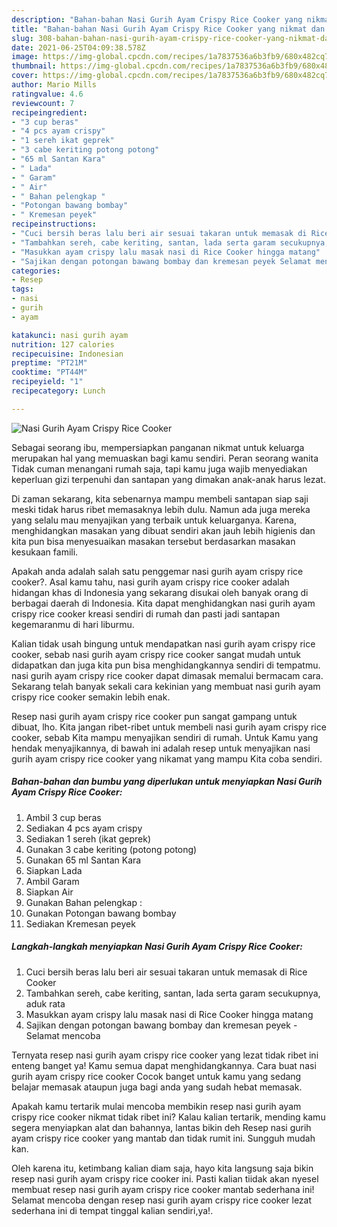 ```yaml
---
description: "Bahan-bahan Nasi Gurih Ayam Crispy Rice Cooker yang nikmat dan Mudah Dibuat"
title: "Bahan-bahan Nasi Gurih Ayam Crispy Rice Cooker yang nikmat dan Mudah Dibuat"
slug: 308-bahan-bahan-nasi-gurih-ayam-crispy-rice-cooker-yang-nikmat-dan-mudah-dibuat
date: 2021-06-25T04:09:38.578Z
image: https://img-global.cpcdn.com/recipes/1a7837536a6b3fb9/680x482cq70/nasi-gurih-ayam-crispy-rice-cooker-foto-resep-utama.jpg
thumbnail: https://img-global.cpcdn.com/recipes/1a7837536a6b3fb9/680x482cq70/nasi-gurih-ayam-crispy-rice-cooker-foto-resep-utama.jpg
cover: https://img-global.cpcdn.com/recipes/1a7837536a6b3fb9/680x482cq70/nasi-gurih-ayam-crispy-rice-cooker-foto-resep-utama.jpg
author: Mario Mills
ratingvalue: 4.6
reviewcount: 7
recipeingredient:
- "3 cup beras"
- "4 pcs ayam crispy"
- "1 sereh ikat geprek"
- "3 cabe keriting potong potong"
- "65 ml Santan Kara"
- " Lada"
- " Garam"
- " Air"
- " Bahan pelengkap "
- "Potongan bawang bombay"
- " Kremesan peyek"
recipeinstructions:
- "Cuci bersih beras lalu beri air sesuai takaran untuk memasak di Rice Cooker"
- "Tambahkan sereh, cabe keriting, santan, lada serta garam secukupnya, aduk rata"
- "Masukkan ayam crispy lalu masak nasi di Rice Cooker hingga matang"
- "Sajikan dengan potongan bawang bombay dan kremesan peyek Selamat mencoba"
categories:
- Resep
tags:
- nasi
- gurih
- ayam

katakunci: nasi gurih ayam 
nutrition: 127 calories
recipecuisine: Indonesian
preptime: "PT21M"
cooktime: "PT44M"
recipeyield: "1"
recipecategory: Lunch

---
```



![Nasi Gurih Ayam Crispy Rice Cooker](https://img-global.cpcdn.com/recipes/1a7837536a6b3fb9/680x482cq70/nasi-gurih-ayam-crispy-rice-cooker-foto-resep-utama.jpg)

Sebagai seorang ibu, mempersiapkan panganan nikmat untuk keluarga merupakan hal yang memuaskan bagi kamu sendiri. Peran seorang  wanita Tidak cuman menangani rumah saja, tapi kamu juga wajib menyediakan keperluan gizi terpenuhi dan santapan yang dimakan anak-anak harus lezat.

Di zaman  sekarang, kita sebenarnya mampu membeli santapan siap saji meski tidak harus ribet memasaknya lebih dulu. Namun ada juga mereka yang selalu mau menyajikan yang terbaik untuk keluarganya. Karena, menghidangkan masakan yang dibuat sendiri akan jauh lebih higienis dan kita pun bisa menyesuaikan masakan tersebut berdasarkan masakan kesukaan famili. 



Apakah anda adalah salah satu penggemar nasi gurih ayam crispy rice cooker?. Asal kamu tahu, nasi gurih ayam crispy rice cooker adalah hidangan khas di Indonesia yang sekarang disukai oleh banyak orang di berbagai daerah di Indonesia. Kita dapat menghidangkan nasi gurih ayam crispy rice cooker kreasi sendiri di rumah dan pasti jadi santapan kegemaranmu di hari liburmu.

Kalian tidak usah bingung untuk mendapatkan nasi gurih ayam crispy rice cooker, sebab nasi gurih ayam crispy rice cooker sangat mudah untuk didapatkan dan juga kita pun bisa menghidangkannya sendiri di tempatmu. nasi gurih ayam crispy rice cooker dapat dimasak memalui bermacam cara. Sekarang telah banyak sekali cara kekinian yang membuat nasi gurih ayam crispy rice cooker semakin lebih enak.

Resep nasi gurih ayam crispy rice cooker pun sangat gampang untuk dibuat, lho. Kita jangan ribet-ribet untuk membeli nasi gurih ayam crispy rice cooker, sebab Kita mampu menyajikan sendiri di rumah. Untuk Kamu yang hendak menyajikannya, di bawah ini adalah resep untuk menyajikan nasi gurih ayam crispy rice cooker yang nikamat yang mampu Kita coba sendiri.

<!--inarticleads1-->

##### Bahan-bahan dan bumbu yang diperlukan untuk menyiapkan Nasi Gurih Ayam Crispy Rice Cooker:

1. Ambil 3 cup beras
1. Sediakan 4 pcs ayam crispy
1. Sediakan 1 sereh (ikat geprek)
1. Gunakan 3 cabe keriting (potong potong)
1. Gunakan 65 ml Santan Kara
1. Siapkan  Lada
1. Ambil  Garam
1. Siapkan  Air
1. Gunakan  Bahan pelengkap :
1. Gunakan Potongan bawang bombay
1. Sediakan  Kremesan peyek




<!--inarticleads2-->

##### Langkah-langkah menyiapkan Nasi Gurih Ayam Crispy Rice Cooker:

1. Cuci bersih beras lalu beri air sesuai takaran untuk memasak di Rice Cooker
1. Tambahkan sereh, cabe keriting, santan, lada serta garam secukupnya, aduk rata
1. Masukkan ayam crispy lalu masak nasi di Rice Cooker hingga matang
1. Sajikan dengan potongan bawang bombay dan kremesan peyek - Selamat mencoba




Ternyata resep nasi gurih ayam crispy rice cooker yang lezat tidak ribet ini enteng banget ya! Kamu semua dapat menghidangkannya. Cara buat nasi gurih ayam crispy rice cooker Cocok banget untuk kamu yang sedang belajar memasak ataupun juga bagi anda yang sudah hebat memasak.

Apakah kamu tertarik mulai mencoba membikin resep nasi gurih ayam crispy rice cooker nikmat tidak ribet ini? Kalau kalian tertarik, mending kamu segera menyiapkan alat dan bahannya, lantas bikin deh Resep nasi gurih ayam crispy rice cooker yang mantab dan tidak rumit ini. Sungguh mudah kan. 

Oleh karena itu, ketimbang kalian diam saja, hayo kita langsung saja bikin resep nasi gurih ayam crispy rice cooker ini. Pasti kalian tiidak akan nyesel membuat resep nasi gurih ayam crispy rice cooker mantab sederhana ini! Selamat mencoba dengan resep nasi gurih ayam crispy rice cooker lezat sederhana ini di tempat tinggal kalian sendiri,ya!.

